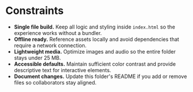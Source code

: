# Constraints

- **Single file build.** Keep all logic and styling inside `index.html` so the experience works without a bundler.
- **Offline ready.** Reference assets locally and avoid dependencies that require a network connection.
- **Lightweight media.** Optimize images and audio so the entire folder stays under 25 MB.
- **Accessible defaults.** Maintain sufficient color contrast and provide descriptive text for interactive elements.
- **Document changes.** Update this folder's README if you add or remove files so collaborators stay aligned.
